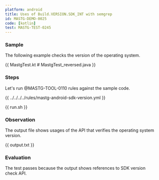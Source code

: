 ```yaml
---
platform: android
title: Uses of Build.VERSION.SDK_INT with semgrep
id: MASTG-DEMO-0025
code: [kotlin]
test: MASTG-TEST-0245
---
```


### Sample

The following example checks the version of the operating system.

{{ MastgTest.kt # MastgTest_reversed.java }}

### Steps

Let's run @MASTG-TOOL-0110 rules against the sample code.

{{ ../../../../rules/mastg-android-sdk-version.yml }}

{{ run.sh }}

### Observation

The output file shows usages of the API that verifies the operating system version.

{{ output.txt }}

### Evaluation

The test passes because the output shows references to SDK version check API.
